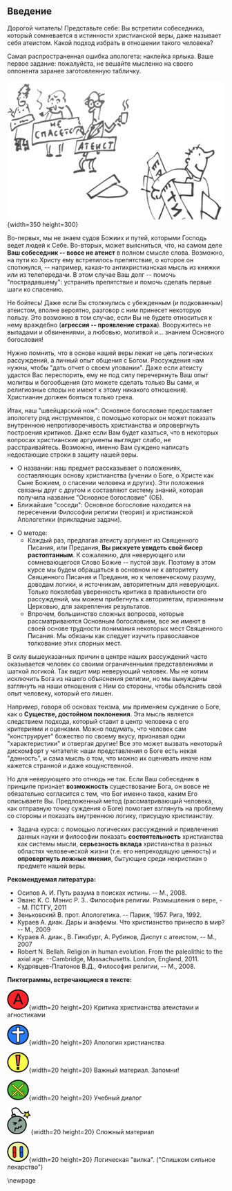 ## Введение 

Дорогой читатель! Представьте себе: Вы встретили собеседника, который сомневается в истинности христианской веры, даже называет себя атеистом. Какой подход избрать в отношении такого человека?

Самая распространенная ошибка апологета: наклейка ярлыка. Ваше первое задание: пожалуйста, не вешайте мысленно на своего оппонента заранее заготовленную табличку. 

![](../image/label03_sm.png){width=350 height=300}

Во-первых, мы не знаем судов Божиих и путей, которыми Господь ведет людей к Себе. Во-вторых, может выясниться, что, на самом деле **Ваш собеседник -- вовсе не атеист** в полном смысле слова. Возможно, на пути ко Христу ему встретилось препятствие, о которое он споткнулся, -- например, какая-то антихристианская мысль из книжки или из телепередачи. В этом случае Ваш долг -- помочь "пострадавшему": устранить препятствие и помочь сделать первые шаги ко спасению. 

Не бойтесь! Даже если Вы столкнулись с убежденным (и подкованным) атеистом, вполне вероятно, разговор с ним принесет некоторую пользу. Это возможно в том случае, если Вы не будете относиться к нему враждебно (**агрессия -- проявление страха**). Вооружитесь не выпадами и обвинениями, а любовью, молитвой и... знанием Основного богословия!

Нужно помнить, что в основе нашей веры лежит не цепь логических рассуждений, а личный опыт общения с Богом. Рассуждения нам нужны, чтобы "дать отчет о своем уповании". Даже если атеисту удастся Вас переспорить, ему не под силу перечеркнуть Ваш опыт молитвы и богообщения (это можете сделать только Вы сами, и религиозные споры не имеют к этому никакого отношения). Христианин должен бояться только греха.

Итак, наш "швейцарский нож": Основное богословие предоставляет апологету ряд инструментов, с помощью которых он может показать внутреннюю непротиворечивость христианства и опровергнуть построения критиков. Даже если Вам будет казаться, что в некоторых вопросах христианские аргументы выглядят слабо, не расстраивайтесь. Возможно, именно Вам суждено написать недостающие строки в защиту нашей веры.

* О названии: наш предмет рассказывает о положениях, составляющих основу христианства (учении о Боге, о Христе как Сыне Божием, о спасении человека и других). Эти положения связаны друг с другом и составляют систему знаний, которая получила название "Основное богословие" (ОБ).
* Ближайшие "соседи": Основное богословие находится на пересечении Философии религии (теория) и христианской Апологетики (прикладные задачи).

<!-- _Примечание_: На самом деле, я, честно говоря, сам не знаю, чем этот курс отличается от курса Апологетики. Разве что здесь больше философии (чем следовало бы). -->

* О методе:
    * Каждый раз, предлагая атеисту аргумент из Священного Писания, или Предания, **Вы рискуете увидеть свой бисер растоптанным**. К сожалению, для неверующего или сомневающегося Слово Божие -- пустой звук. Поэтому в этом курсе мы будем обращаться в основном _не_ к авторитету Священного Писания и Предания, но к человеческому разуму, доводам логики, и источникам, авторитетным для неверующих. Только поколебав уверенность критика в правильности его рассуждений, мы можем прибегнуть к авторитетам, признанным Церковью, для закрепления результатов.
    * Впрочем, большинство сложных вопросов, которые рассматриваются Основным богословием, все же имеют в своей основе трудности понимания некоторых мест Священного Писания. Мы обязаны как следует изучить православное толкование этих спорных мест.

<!-- * Важная мысль: объяснение -- главная функция науки, которая всегда стремится отыскать причины того, или иного явления. Если невозможно получить хотя бы косвенные опытные данные, указывающие на правильность одной из гипотез, в науке используется прицип **лучшего объяснения**. (пример хрустальных сфер Аристотеля и объяснение Коперника -- не подходит). -->
<!-- * "слишком сильное лекарство" -- пациент умирает в результате лечения (а оппонент, желающий отвергнуть какую-то мысль должен вместе с тем отвергнуть и другую мысль, которой не отрицает ни одна разумная личность. И наоборот, утверждая нечто, оппонент вынужден принять и другую мысль, с которой не согласится ни один разумный человек. Такие логические "вилки" встречаются в этом тексте. Для того, чтобы подчеркнуть важность этих ловушек, мы разместили возле них пиктограмму с таблеткой. -->
<!-- * принцип достаточного основания -->
<!-- * Аргументация атеистов во многом остается неизменной со времен Лапласа и Юма. Наука шагнула далеко вперед, предоставив массу материала для апологии. Эти материалы мы постараемся использовать. -->
<!-- *  -->
<!-- TODO: Здесь должны быть подробности, некоторые мысли можно взять из презентации -->
В силу вышеуказанных причин в центре наших рассуждений часто оказывается человек со своими ограниченными представлениями и шаткой логикой. Так видит мир неверующий человек. Мы не хотим исключить Бога из нашего объяснения религии, но мы вынуждены взглянуть на наши отношения с Ним со стороны, чтобы объяснить свой опыт человеку, который его лишен.

Например, говоря об основах теизма, мы применяем суждение о Боге, как о **Существе, достойном поклонения**. Эта мысль является следствием подхода, который ставит в центр человека с его критериями и оценками. Можно подумать, что человек сам "конструирует" божество по своему вкусу, признавая одни "характеристики" и отвергая другие! Все это может вызвать некоторый дискомфорт у читателя: наши представления о Боге есть некая "данность", и сама мысль о том, что можно их оценивать иначе нам кажется странной и даже кощунственной.

Но для неверующего это отнюдь не так. Если Ваш собеседник в принципе признает **возможность** существование Бога, он вовсе не обязательно согласится с тем, что Бог именно таков, каким Его описываете Вы. Предложенный метод (рассматривающий человека, как отправную точку суждения о Боге) помогает взглянуть на проблему со стороны и показать внутреннюю логику, присущую христианству.

* Задача курса: с помощью логических рассуждений и привлечения данных науки и философии показать **состоятельность** христианства как системы мысли, **серьезность вклада** христианства в разных областях человеческой жизни (т.е. его непреходящую ценность) и **опровергнуть ложные мнения**, бытующие среди нехристиан о предмете нашей веры.
<!-- * Некоторые вопросы, которые будут рассматриваться в этом курсе оказались недостаточно разработанными на Востоке, но привлекли пристальное внимание западных богословов, начиная с блаж. Августина. Причина -- в характере ересей, с которыми велась борьба на Западе (особенно это касается пелагианства) и в рационалистическом подходе, который принят в западной богословской традиции. Атеизм расцвел пышным цветом именно на Западе, пользуется методами западного рационализма, поэтому и средства, подходящие для борьбы с ним мы часто находим именно в трудах западных апологетов. -->

**Рекомендуемая литература:**

* Осипов А. И. Путь разума в поисках истины. -- М., 2008.
* Эванс К. С. Мэнис Р. З.. Философия религии. Размышления о вере, -- М. ПСТГУ, 2011
* Зеньковский В. прот. Апологетика. -- Париж, 1957. Рига, 1992.
* Кураев А. диак. Дары и анафемы. Что христианство принесло в мир? -- М., 2009
* Кураев А. диак., В. Гинзбург, А. Рубинов, Диспут с атеистом, -- М., 2007
* Robert N. Bellah. Religion in human evolution. From the paleolithic to the axial age. --Cambridge, Massachusetts. London, England, 2011.
* Кудрявцев-Платонов В.Д., Философия религии, -- М., 2008.

<!-- К особенностям курса относится то, что в нем изучается, прежде всего, классический теизм. То, что в рамках других предметов обсуждается с чисто богословских позиций, в данном курсе исследуется с рациональной точки зрения. Поэтому  -->

**Пиктограммы, встречающиеся в тексте:**

![](../image/a_letter02.png){width=20 height=20}   Критика христианства атеистами и агностиками
                                              
![](../image/cross04.png){width=20 height=20}      Апология христианства

![](../image/exclame01_50.png){width=20 height=20} Важный материал. Запомни!

![](../image/swords01.png){width=20 height=20}     Учебный диалог  
                                              
![](../image/bomb05_55.png){width=20 height=20}    Сложный материал

![](../image/pills01.png){width=20 height=20}      Логическая "вилка". ("Слишком сильное лекарство")


\newpage
